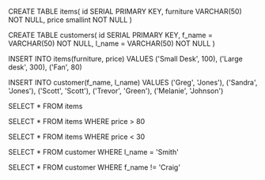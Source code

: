 CREATE TABLE items(
	id SERIAL PRIMARY KEY,
	furniture VARCHAR(50) NOT NULL,
	price smallint NOT NULL
)

CREATE TABLE customers(
	id SERIAL PRIMARY KEY,
	f_name = VARCHAR(50) NOT NULL,
	l_name = VARCHAR(50) NOT NULL
)

INSERT INTO items(furniture, price) VALUES
('Small Desk', 100),
('Large desk', 300),
('Fan', 80)

INSERT INTO customer(f_name, l_name) VALUES
('Greg', 'Jones'),
('Sandra', 'Jones'),
('Scott', 'Scott'),
('Trevor', 'Green'),
('Melanie', 'Johnson')

SELECT * FROM items

SELECT * FROM items WHERE price > 80

SELECT * FROM items WHERE price < 30

SELECT * FROM customer WHERE l_name = 'Smith'

SELECT * FROM customer WHERE f_name != 'Craig'